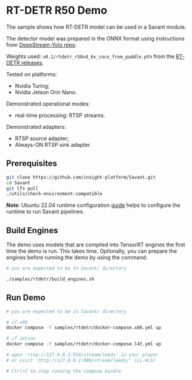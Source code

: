# RT-DETR R50 Demo

The sample shows how RT-DETR model can be used in a Savant module.

The detector model was prepared in the ONNX format using instructions from [DeepStream-Yolo repo](https://github.com/marcoslucianops/DeepStream-Yolo/blob/master/docs/RTDETR_PyTorch.md).

Weights used: `v0.1/rtdetr_r50vd_6x_coco_from_paddle.pth`  from the [RT-DETR releases](https://github.com/lyuwenyu/storage/releases).

Tested on platforms:

- Nvidia Turing;
- Nvidia Jetson Orin Nano.

Demonstrated operational modes:

- real-time processing: RTSP streams.

Demonstrated adapters:

- RTSP source adapter;
- Always-ON RTSP sink adapter.

## Prerequisites

```bash
git clone https://github.com/insight-platform/Savant.git
cd Savant
git lfs pull
./utils/check-environment-compatible
```

**Note**: Ubuntu 22.04 runtime configuration [guide](https://insight-platform.github.io/Savant/develop/getting_started/0_configure_prod_env.html) helps to configure the runtime to run Savant pipelines.

## Build Engines

The demo uses models that are compiled into TensorRT engines the first time the demo is run. This takes time. Optionally, you can prepare the engines before running the demo by using the command:

```bash
# you are expected to be in Savant/ directory

./samples/rtdetr/build_engines.sh
```

## Run Demo

```bash
# you are expected to be in Savant/ directory

# if x86
docker compose -f samples/rtdetr/docker-compose.x86.yml up

# if Jetson
docker compose -f samples/rtdetr/docker-compose.l4t.yml up

# open 'rtsp://127.0.0.1:554/stream/leeds' in your player
# or visit 'http://127.0.0.1:888/stream/leeds/' (LL-HLS)

# Ctrl+C to stop running the compose bundle
```
